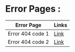 # Error Pages : 

|Error Page|Links|
|----|-----|
|Error 404 code 1|[Link](https://sm8uti.github.io/Ui_Compnents/Error%20Pages/Error1.html)|
|Error 404 code 2|[Link](https://sm8uti.github.io/Ui_Compnents/Error%20Pages/Error2.html)|

